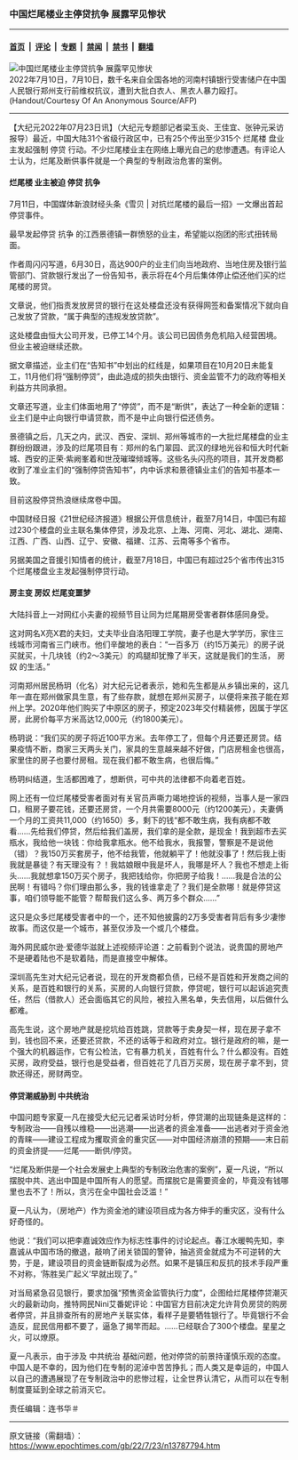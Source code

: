 ### 中国烂尾楼业主停贷抗争 展露罕见惨状

---

#### [首页](../../../..?n13787794) &nbsp;|&nbsp; [评论](../../../../../epoch-comment?n13787794) &nbsp;|&nbsp; [专题](../../../../../epoch-special?n13787794) &nbsp;|&nbsp; [禁闻](../../../../../epoch-news?n13787794) &nbsp;|&nbsp; [禁书](../../../../../books?n13787794) &nbsp;|&nbsp; [翻墙](https://github.com/gfw-breaker/nogfw/blob/master/README.md?n13787794)


<div><img alt="中国烂尾楼业主停贷抗争 展露罕见惨状" class="attachment-djy_600_400 size-djy_600_400 wp-post-image" src="https://i.epochtimes.com/assets/uploads/2022/07/id13787795-000_32E833L1-600x400.jpg"/>
<div class="caption">
 2022年7月10日，7月10日，数千名来自全国各地的河南村镇银行受害储户在中国人民银行郑州支行前维权抗议，遭到大批白衣人、黑衣人暴力殴打。 (Handout/Courtesy Of An Anonymous Source/AFP)
</div></div><hr/><div class="post_content" id="artbody" itemprop="articleBody">
 <!-- article content begin -->
 <p>
  【大纪元2022年07月23日讯】（大纪元专题部记者梁玉炎、王佳宜、张钟元采访报导）最近，中国大陆31个省级行政区中，已有25个传出至少315个
  <ok href="https://www.epochtimes.com/gb/tag/%E7%83%82%E5%B0%BE%E6%A5%BC.html">
   烂尾楼
  </ok>
  盘业主发起强制
  <ok href="https://www.epochtimes.com/gb/tag/%E5%81%9C%E8%B4%B7.html">
   停贷
  </ok>
  行动。不少烂尾楼业主在网络上曝光自己的悲惨遭遇。有评论人士认为，烂尾及断供事件就是一个典型的专制政治危害的案例。
 </p>
 <h4>
  <ok href="https://www.epochtimes.com/gb/tag/%E7%83%82%E5%B0%BE%E6%A5%BC.html">
   烂尾楼
  </ok>
  业主被迫
  <ok href="https://www.epochtimes.com/gb/tag/%E5%81%9C%E8%B4%B7.html">
   停贷
  </ok>
  <ok href="https://www.epochtimes.com/gb/tag/%E6%8A%97%E4%BA%89.html">
   抗争
  </ok>
 </h4>
 <p>
  7月11日，中国媒体新浪财经头条《雪贝 | 对抗烂尾楼的最后一招》一文爆出首起停贷事件。
 </p>
 <p>
  最早发起停贷
  <ok href="https://www.epochtimes.com/gb/tag/%E6%8A%97%E4%BA%89.html">
   抗争
  </ok>
  的江西景德镇一群愤怒的业主，希望能以抱团的形式扭转局面。
 </p>
 <p>
  作者周闪闪写道，6月30日，高达900户的业主们向当地政府、当地住房及银行监管部门、贷款银行发出了一份告知书，表示将在4个月后集体停止偿还他们买的烂尾楼的房贷。
 </p>
 <p>
  文章说，他们指责发放房贷的银行在这处楼盘还没有获得网签和备案情况下就向自己发放了贷款，“属于典型的违规发放贷款”。
 </p>
 <p>
  这处楼盘由恒大公司开发，已停工14个月。该公司已因债务危机陷入经营困境。但业主被迫继续还款。
 </p>
 <p>
  据文章描述，业主们在“告知书”中划出的红线是，如果项目在10月20日未能复工，11月他们将“强制停贷”，由此造成的损失由银行、资金监管不力的政府等相关利益方共同承担。
 </p>
 <p>
  文章还写道，业主们体面地用了“停贷”，而不是“断供”，表达了一种全新的逻辑：业主们是中止向银行申请贷款，而不是中止向银行偿还债务。
 </p>
 <p>
  景德镇之后，几天之内，武汉、西安、深圳、郑州等城市的一大批烂尾楼盘的业主群纷纷跟进，涉及的烂尾项目有：郑州的名门翠园、武汉的绿地光谷和恒大时代新城、西安的正荣‧紫阙峯着和世茂璀璨倾城等。这些名头闪亮的项目，其开发商都收到了准业主们的“强制停贷告知书”，内中诉求和景德镇业主们的告知书基本一致。
 </p>
 <p>
  目前这股停贷热浪继续席卷中国。
 </p>
 <p>
  中国财经日报《21世纪经济报道》根据公开信息统计，截至7月14日，中国已有超过230个楼盘的业主联名集体停贷，涉及北京、上海、河南、河北、湖北、湖南、江西、广西、山西、辽宁、安徽、福建、江苏、云南等多个省市。
 </p>
 <p>
  另据美国之音援引知情者的统计，截至7月18日，中国已有超过25个省市传出315个烂尾楼盘业主发起强制停贷行动。
 </p>
 <h4>
  房主变
  <ok href="https://www.epochtimes.com/gb/tag/%E6%88%BF%E5%A5%B4.html">
   房奴
  </ok>
  烂尾变噩梦
 </h4>
 <p>
  大陆抖音上一对网红小夫妻的视频节目让同为烂尾期房受害者群体感同身受。
 </p>
 <p>
  这对网名X亮X君的夫妇，丈夫毕业自洛阳理工学院，妻子也是大学学历，家住三线城市河南省三门峡市。他们辛酸地的表白：“一百多万（约15万美元）的房子说买就买，十几块钱（约2～3美元）的鸡腿却犹豫了半天，这就是我们的生活，
  <ok href="https://www.epochtimes.com/gb/tag/%E6%88%BF%E5%A5%B4.html">
   房奴
  </ok>
  的生活。”
 </p>
 <p>
  河南郑州居民杨玥（化名）对大纪元记者表示，她和先生都是从乡镇出来的，这几年一直在郑州做家具生意，有了些存款，就想在郑州买房子，以便将来孩子能在郑州上学。2020年他们购买了中原区的房子，预定2023年交付精装修，因属于学区房，此房价每平方米高达12,000元（约1800美元）。
 </p>
 <p>
  杨玥说：“我们买的房子将近100平方米。去年停工了，但每个月还要还房贷。结果疫情不断，商家三天两头关门，家具的生意越来越不好做，门店房租金也很高，家里住的房子也要付房租。现在我们都不敢生病，也很后悔。”
 </p>
 <p>
  杨玥纠结道，生活都困难了，想断供，可中共的法律都不向着老百姓。
 </p>
 <p>
  网上还有一位烂尾楼受害者面对有关官员声嘶力竭地控诉的视频，当事人是一家四口，租房子要花钱，还要还房贷，一个月共需要8000元（约1200美元），夫妻俩一个月的工资共11,000（约1650）多，剩下的钱“都不敢生病，我有病都不敢看……先给我们停贷，然后给我们盖房，我们拿的是全款，是现金！我到超市去买瓶水，我给他一块钱：你给我拿瓶水。他不给我水，我报警，警察是不是说他（错）？我150万买套房子，他不给我管，他就躺平了！他就没事了！然后我上街我就是暴徒？有天理没有？！我姑娘眼中我是坏人，我哪是坏人？我也不想走上街头……我就想拿150万买个房子，我把钱给你，你把房子给我！……我是合法的公民啊！有错吗？你们理由那么多，我的钱谁拿走了？我们是全款哪！就是停贷这事，咱们领导能不能管？帮帮我们这么多、两万多个群众……”
 </p>
 <p>
  这只是众多烂尾楼受害者中的一个，还不知他披露的2万多受害者背后有多少凄惨故事。而这仅是一个城市，甚至仅涉及一个或几个楼盘。
 </p>
 <p>
  海外网民威尔逊‧爱德华滋就上述视频评论道：之前看到个说法，说贵国的房地产不是硬着陆也不是软着陆，而是直接空中解体。
 </p>
 <p>
  深圳高先生对大纪元记者说，现在的开发商都负债，已经不是百姓和开发商之间的关系，是百姓和银行的关系，买房的人向银行贷款，停贷呢，银行可以起诉追究责任，然后（借款人）还会面临其它的风险，被拉入黑名单，失去信用，以后做什么都难。
 </p>
 <p>
  高先生说，这个房地产就是挖坑给百姓跳，贷款等于卖身契一样，现在房子拿不到，钱也回不来，还要还贷款，不还的话等于和政府对立。银行是政府的嘛，是一个强大的机器运作，它有公检法，它有暴力机关，百姓有什么？什么都没有。百姓买房，政府受益，银行也是受益者，但百姓花了几百万买房，现在房子拿不到，贷款还得还，房财两空。
 </p>
 <h4>
  停贷潮威胁到
  <ok href="https://www.epochtimes.com/gb/tag/%E4%B8%AD%E5%85%B1%E7%BB%9F%E6%B2%BB.html">
   中共统治
  </ok>
 </h4>
 <p>
  中国问题专家夏一凡在接受大纪元记者采访时分析，停贷潮的出现链条是这样的：专制政治——自残以维稳——出逃潮——出逃者的资金准备——出逃者对于资金池的青睐——建设工程成为攫取资金的重灾区——对中国经济崩溃的预期——末日前的资金挤提——烂尾——断供/停贷。
 </p>
 <p>
  “烂尾及断供是一个社会发展史上典型的专制政治危害的案例”，夏一凡说，“所以摆脱中共、逃出中国是中国所有人的愿望。而摆脱它是需要资金的，毕竟没有钱哪里也去不了！所以，贪污在全中国社会泛滥！”
 </p>
 <p>
  夏一凡认为，（房地产）作为资金池的建设项目成为各方伸手的重灾区，没有什么好奇怪的。
 </p>
 <p>
  他说：“我们可以把李嘉诚效应作为标志性事件的讨论起点。春江水暖鸭先知，李嘉诚从中国市场的撤退，敲响了闭关锁国的警钟，抽逃资金就成为不可逆转的大势，于是，建设项目的资金链断裂成为必然。如果不是镇压和反抗的技术手段严重不对称，‘陈胜吴广起义’早就出现了。”
 </p>
 <p>
  对当局紧急召见银行，要求加强“预售资金监管执行力度”，企图给烂尾楼停贷潮灭火的最新动向，推特网民Nini艾番妮评论：中国官方目前决定允许背负房贷的购房者停贷，并且排查所有的房地产关联实体，看样子是要牺牲银行了。毕竟银行不会造反，屁民信用都不要了，逼急了揭竿而起。……已经联合了300个楼盘。星星之火，可以燎原。
 </p>
 <p>
  夏一凡表示，由于涉及
  <ok href="https://www.epochtimes.com/gb/tag/%E4%B8%AD%E5%85%B1%E7%BB%9F%E6%B2%BB.html">
   中共统治
  </ok>
  基础问题，他对停贷的前景持谨慎乐观的态度。中国人是不幸的，因为他们在专制的泥淖中苦苦挣扎；而人类又是幸运的，中国人以自己的遭遇展现了在专制政治中的悲惨过程，让全世界认清它，从而可以在专制制度蔓延到全球之前消灭它。
 </p>
 <p>
  责任编辑：连书华＃
 </p>
 <!-- article content end -->
 <div id="below_article_ad">
 </div>
</div>


---

原文链接（需翻墙）：https://www.epochtimes.com/gb/22/7/23/n13787794.htm
